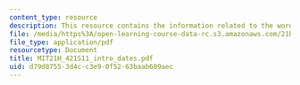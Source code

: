```yaml
---
content_type: resource
description: This resource contains the information related to the words and dates.
file: /media/https%3A/open-learning-course-data-rc.s3.amazonaws.com/21h-421-introduction-to-environmental-history-spring-2011/d79d87553d4cc3e90f5263baab609aec_MIT21H_421S11_intro_dates.pdf
file_type: application/pdf
resourcetype: Document
title: MIT21H_421S11_intro_dates.pdf
uid: d79d8755-3d4c-c3e9-0f52-63baab609aec
---
```

